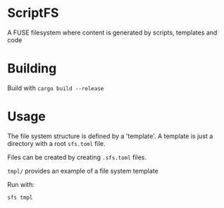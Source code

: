 # ScriptFS

A FUSE filesystem where content is generated by scripts, templates and code

# Building

Build with `cargo build --release`

# Usage

The file system structure is defined by a 'template'. A template is just a directory with a root `sfs.toml` file.

Files can be created by creating `.sfs.toml` files.

`tmpl/` provides an example of a file system template

Run with:

```
sfs tmpl
```
